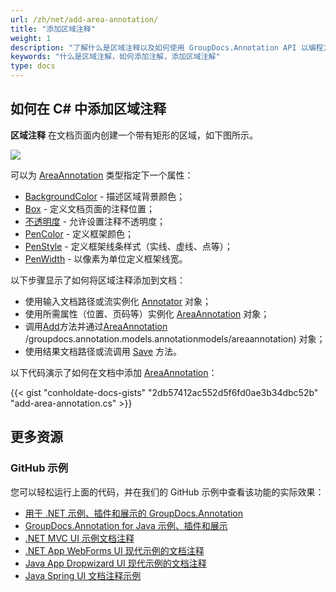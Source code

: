 ```yaml
---
url: /zh/net/add-area-annotation/
title: "添加区域注释"
weight: 1
description: "了解什么是区域注释以及如何使用 GroupDocs.Annotation API 以编程方式将其添加到文档中，该 API 是 Conholdate.Total for .NET 的一部分。"
keywords: "什么是区域注解，如何添加注解，添加区域注解"
type: docs
---
```


## 如何在 C# 中添加区域注释

**区域注释** 在文档页面内创建一个带有矩形的区域，如下图所示。

![](annotation/net/images/add-area-annotation.png)

可以为 [AreaAnnotation](https://apireference.groupdocs.com/net/annotation/groupdocs.annotation.models.annotationmodels/areaannotation) 类型指定下一个属性：

* [BackgroundColor](https://apireference.groupdocs.com/annotation/net/groupdocs.annotation.models.annotationmodels/areaannotation/properties/backgroundcolor) - 描述区域背景颜色；
* [Box](https://apireference.groupdocs.com/annotation/net/groupdocs.annotation.models.annotationmodels/areaannotation/properties/box) - 定义文档页面的注释位置；
* [不透明度](https://apireference.groupdocs.com/annotation/net/groupdocs.annotation.models.annotationmodels/areaannotation/properties/opacity) - 允许设置注释不透明度；
* [PenColor](https://apireference.groupdocs.com/annotation/net/groupdocs.annotation.models.annotationmodels/areaannotation/properties/pencolor) - 定义框架颜色；
* [PenStyle](https://apireference.groupdocs.com/annotation/net/groupdocs.annotation.models.annotationmodels/areaannotation/properties/penstyle) - 定义框架线条样式（实线、虚线、点等）；
* [PenWidth](https://apireference.groupdocs.com/annotation/net/groupdocs.annotation.models.annotationmodels/areaannotation/properties/penwidth) - 以像素为单位定义框架线宽。

以下步骤显示了如何将区域注释添加到文档：

* 使用输入文档路径或流实例化 [Annotator](https://apireference.groupdocs.com/net/annotation/groupdocs.annotation/annotator) 对象；
* 使用所需属性（位置、页码等）实例化 [AreaAnnotation](https://apireference.groupdocs.com/net/annotation/groupdocs.annotation.models.annotationmodels/areaannotation) 对象；
* 调用[Add](https://apireference.groupdocs.com/net/annotation/groupdocs.annotation/annotator/methods/add)方法并通过[AreaAnnotation](https://apireference.groupdocs.com/net/annotation) /groupdocs.annotation.models.annotationmodels/areaannotation) 对象；
* 使用结果文档路径或流调用 [Save](https://apireference.groupdocs.com/net/annotation/groupdocs.annotation/annotator/methods/save/index) 方法。

以下代码演示了如何在文档中添加 [AreaAnnotation](https://apireference.groupdocs.com/net/annotation/groupdocs.annotation.models.annotationmodels/areaannotation)：

{{< gist "conholdate-docs-gists" "2db57412ac552d5f6fd0ae3b34dbc52b" "add-area-annotation.cs" >}}

## 更多资源
### GitHub 示例
您可以轻松运行上面的代码，并在我们的 GitHub 示例中查看该功能的实际效果：

* [用于 .NET 示例、插件和展示的 GroupDocs.Annotation](https://github.com/groupdocs-annotation/GroupDocs.Annotation-for-.NET)
* [GroupDocs.Annotation for Java 示例、插件和展示](https://github.com/groupdocs-annotation/GroupDocs.Annotation-for-Java)
* [.NET MVC UI 示例文档注释](https://github.com/groupdocs-annotation/GroupDocs.Annotation-for-.NET-MVC)
* [.NET App WebForms UI 现代示例的文档注释](https://github.com/groupdocs-annotation/GroupDocs.Annotation-for-.NET-WebForms)
* [Java App Dropwizard UI 现代示例的文档注释](https://github.com/groupdocs-annotation/GroupDocs.Annotation-for-Java-Dropwizard)
* [Java Spring UI 文档注释示例](https://github.com/groupdocs-annotation/GroupDocs.Annotation-for-Java-Spring)
    




